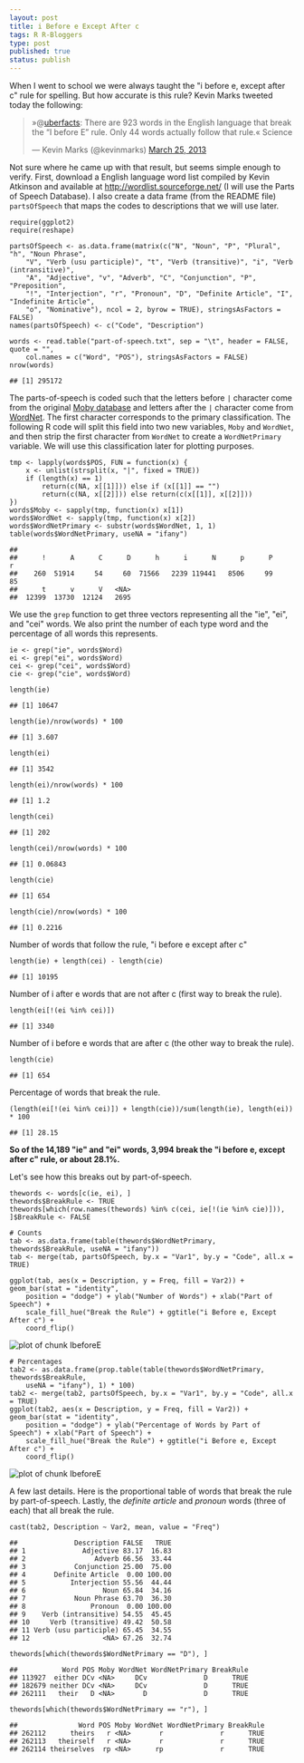 ```yaml
--- 
layout: post
title: i Before e Except After c
tags: R R-Bloggers
type: post
published: true
status: publish
---
```

 
When I went to school we were always taught the "i before e, except after c" rule for spelling. But how accurate is this rule? Kevin Marks tweeted today the following:
 
 
<blockquote class="twitter-tweet"><p>»@<a href="https://twitter.com/uberfacts">uberfacts</a>: There are 923 words in the English language that break the “I before E” rule. Only 44 words actually follow that rule.« Science</p>&mdash; Kevin Marks (@kevinmarks) <a href="https://twitter.com/kevinmarks/status/316329566878695425">March 25, 2013</a></blockquote>
 
 
 
Not sure where he came up with that result, but seems simple enough to verify. First, download a English language word list compiled by Kevin Atkinson and available at http://wordlist.sourceforge.net/ (I will use the Parts of Speech Database). I also create a data frame (from the README file) `partsOfSpeech` that maps the codes to descriptions that we will use later.
 

    require(ggplot2)
    require(reshape)
    
    partsOfSpeech <- as.data.frame(matrix(c("N", "Noun", "P", "Plural", "h", "Noun Phrase", 
        "V", "Verb (usu participle)", "t", "Verb (transitive)", "i", "Verb (intransitive)", 
        "A", "Adjective", "v", "Adverb", "C", "Conjunction", "P", "Preposition", 
        "!", "Interjection", "r", "Pronoun", "D", "Definite Article", "I", "Indefinite Article", 
        "o", "Nominative"), ncol = 2, byrow = TRUE), stringsAsFactors = FALSE)
    names(partsOfSpeech) <- c("Code", "Description")
    
    words <- read.table("part-of-speech.txt", sep = "\t", header = FALSE, quote = "", 
        col.names = c("Word", "POS"), stringsAsFactors = FALSE)
    nrow(words)

    ## [1] 295172

 
The parts-of-speech is coded such that the letters before `|` character come from the original [Moby database](http://en.wikipedia.org/wiki/Moby_Project) and letters after the `|` character come from [WordNet](http://wordnet.princeton.edu/). The first character corresponds to the primary classification. The following R code will split this field into two new variables, `Moby` and `WordNet`, and then strip the first character from `WordNet` to create a `WordNetPrimary` variable. We will use this classification later for plotting purposes.
 

    tmp <- lapply(words$POS, FUN = function(x) {
        x <- unlist(strsplit(x, "|", fixed = TRUE))
        if (length(x) == 1) 
            return(c(NA, x[[1]])) else if (x[[1]] == "") 
            return(c(NA, x[[2]])) else return(c(x[[1]], x[[2]]))
    })
    words$Moby <- sapply(tmp, function(x) x[1])
    words$WordNet <- sapply(tmp, function(x) x[2])
    words$WordNetPrimary <- substr(words$WordNet, 1, 1)
    table(words$WordNetPrimary, useNA = "ifany")

    ## 
    ##      !      A      C      D      h      i      N      p      P      r 
    ##    260  51914     54     60  71566   2239 119441   8506     99     85 
    ##      t      v      V   <NA> 
    ##  12399  13730  12124   2695

 
We use the `grep` function to get three vectors representing all the "ie", "ei", and "cei" words. We also print the number of each type word and the percentage of all words this represents.
 

    ie <- grep("ie", words$Word)
    ei <- grep("ei", words$Word)
    cei <- grep("cei", words$Word)
    cie <- grep("cie", words$Word)
    
    length(ie)

    ## [1] 10647

    length(ie)/nrow(words) * 100

    ## [1] 3.607

    length(ei)

    ## [1] 3542

    length(ei)/nrow(words) * 100

    ## [1] 1.2

    length(cei)

    ## [1] 202

    length(cei)/nrow(words) * 100

    ## [1] 0.06843

    length(cie)

    ## [1] 654

    length(cie)/nrow(words) * 100

    ## [1] 0.2216

 
Number of words that follow the rule, "i before e except after c"
 

    length(ie) + length(cei) - length(cie)

    ## [1] 10195

 
Number of i after e words that are not after c (first way to break the rule).
 

    length(ei[!(ei %in% cei)])

    ## [1] 3340

 
Number of i before e words that are after c (the other way to break the rule).
 

    length(cie)

    ## [1] 654

 
Percentage of words that break the rule.
 

    (length(ei[!(ei %in% cei)]) + length(cie))/sum(length(ie), length(ei)) * 100

    ## [1] 28.15

 
**So of the 14,189 "ie" and "ei" words, 3,994 break the "i before e, except after c" rule, or about 28.1%.**
 
Let's see how this breaks out by part-of-speech.
 

    thewords <- words[c(ie, ei), ]
    thewords$BreakRule <- TRUE
    thewords[which(row.names(thewords) %in% c(cei, ie[!(ie %in% cie)])), ]$BreakRule <- FALSE
    
    # Counts
    tab <- as.data.frame(table(thewords$WordNetPrimary, thewords$BreakRule, useNA = "ifany"))
    tab <- merge(tab, partsOfSpeech, by.x = "Var1", by.y = "Code", all.x = TRUE)
    
    ggplot(tab, aes(x = Description, y = Freq, fill = Var2)) + geom_bar(stat = "identity", 
        position = "dodge") + ylab("Number of Words") + xlab("Part of Speech") + 
        scale_fill_hue("Break the Rule") + ggtitle("i Before e, Except After c") + 
        coord_flip()

![plot of chunk IbeforeE](/images/figure/IbeforeE1.png) 

    
    # Percentages
    tab2 <- as.data.frame(prop.table(table(thewords$WordNetPrimary, thewords$BreakRule, 
        useNA = "ifany"), 1) * 100)
    tab2 <- merge(tab2, partsOfSpeech, by.x = "Var1", by.y = "Code", all.x = TRUE)
    ggplot(tab2, aes(x = Description, y = Freq, fill = Var2)) + geom_bar(stat = "identity", 
        position = "dodge") + ylab("Percentage of Words by Part of Speech") + xlab("Part of Speech") + 
        scale_fill_hue("Break the Rule") + ggtitle("i Before e, Except After c") + 
        coord_flip()

![plot of chunk IbeforeE](/images/figure/IbeforeE2.png) 

 
A few last details. Here is the proportional table of words that break the rule by part-of-speech. Lastly, the *definite article* and *pronoun* words (three of each) that all break the rule.
 

    cast(tab2, Description ~ Var2, mean, value = "Freq")

    ##              Description FALSE   TRUE
    ## 1              Adjective 83.17  16.83
    ## 2                 Adverb 66.56  33.44
    ## 3            Conjunction 25.00  75.00
    ## 4       Definite Article  0.00 100.00
    ## 5           Interjection 55.56  44.44
    ## 6                   Noun 65.84  34.16
    ## 7            Noun Phrase 63.70  36.30
    ## 8                Pronoun  0.00 100.00
    ## 9    Verb (intransitive) 54.55  45.45
    ## 10     Verb (transitive) 49.42  50.58
    ## 11 Verb (usu participle) 65.45  34.55
    ## 12                  <NA> 67.26  32.74

    thewords[which(thewords$WordNetPrimary == "D"), ]

    ##           Word POS Moby WordNet WordNetPrimary BreakRule
    ## 113927  either DCv <NA>     DCv              D      TRUE
    ## 182679 neither DCv <NA>     DCv              D      TRUE
    ## 262111   their   D <NA>       D              D      TRUE

    thewords[which(thewords$WordNetPrimary == "r"), ]

    ##               Word POS Moby WordNet WordNetPrimary BreakRule
    ## 262112      theirs   r <NA>       r              r      TRUE
    ## 262113   theirself   r <NA>       r              r      TRUE
    ## 262114 theirselves  rp <NA>      rp              r      TRUE

